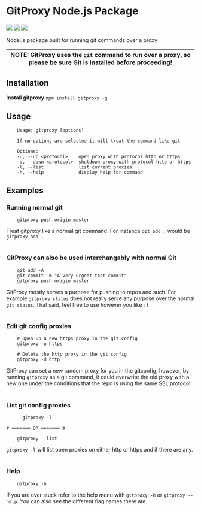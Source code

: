 # GitProxy Node.js Package

![](https://img.shields.io/npm/dw/gitproxy?style=for-the-badge)
![](https://img.shields.io/npm/v/gitproxy?style=for-the-badge)
![](https://img.shields.io/github/license/swimauger/gitproxy?style=for-the-badge)

Node.js package built for running git commands over a proxy

| NOTE: GitProxy uses the `git` command to run over a proxy, so please be sure [Git](https://git-scm.com/downloads) is installed before proceeding! |
| :-----------------------------------------------------------------------------------------------------------------------------------------------: |


## Installation

**Install gitproxy**
`npm install gitproxy -g`

## Usage
```
    Usage: gitproxy [options]

    If no options are selected it will treat the command like git

    Options:
    -u, --up <protocol>    open proxy with protocol http or https
    -d, --down <protocol>  shutdown proxy with protocol http or https
    -l, --list             list current proxies
    -h, --help             display help for command
```
## Examples

### Running normal git
```Shell
    gitproxy push origin master
```
Treat gitproxy like a normal git command. For instance `git add .` would be `gitproxy add .`

#

### GitProxy can also be used interchangably with normal Git
```Shell
    git add -A
    git commit -m "A very urgent test commit"
    gitproxy push origin master
```
GitProxy mostly serves a purpose for pushing to repos and such. For example `gitproxy status` does not really serve any purpose over the normal `git status`. That said, feel free to use however you like : )

#

### Edit git config proxies
```Shell
    # Open up a new https proxy in the git config
    gitproxy -u https

    # Delete the http proxy in the git config
    gitproxy -d http
```
GitProxy can set a new random proxy for you in the gitconfig; however, by running `gitproxy` as a git command, it could overwrite the old proxy with a new one under the conditions that the repo is using the same SSL protocol

#

### List git config proxies
```Shell
      gitproxy -l

# ======= OR ======= #

    gitproxy --list
```
`gitproxy -l` will list open proxies on either http or https and if there are any.

#

### Help
```Shell
    gitproxy -h
```
If you are ever stuck refer to the help menu with `gitproxy -h` or `gitproxy --help`. You can also see the different flag names there are.